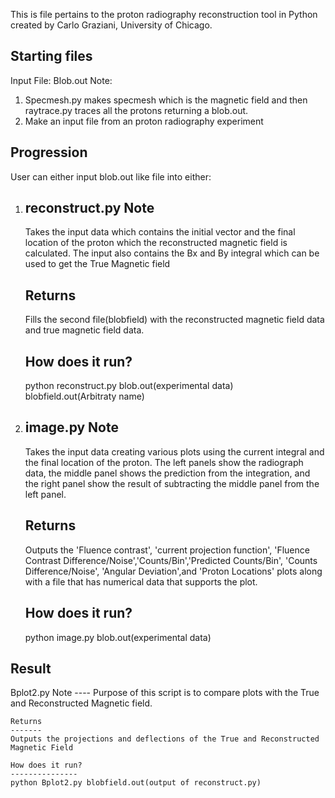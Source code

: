 This is file pertains to the proton radiography reconstruction tool in Python
created by Carlo Graziani, University of Chicago.

Starting files
--------------
Input File: Blob.out
Note:
  1. Specmesh.py makes specmesh which is the magnetic field and then raytrace.py
     traces all the protons returning a blob.out.
  2. Make an input file from an proton radiography experiment

Progression
-----------
User can either input blob.out like file into either:
  1. reconstruct.py
        Note
        ----
        Takes the input data which contains the initial vector and the final location
        of the proton which the reconstructed magnetic field is calculated. The input
        also contains the Bx and By integral which can be used to get the True Magnetic field

        Returns
        -------
        Fills the second file(blobfield) with the reconstructed magnetic field data and
        true magnetic field data.

        How does it run?
        ---------------
        python reconstruct.py blob.out(experimental data) blobfield.out(Arbitraty name)

  2. image.py
        Note
        ----
        Takes the input data creating various plots using the current integral and
        the final location of the proton. The left panels show the radiograph data,
        the middle panel shows the prediction from the integration, and the right
        panel show the result of subtracting the middle panel from the left panel.

        Returns
        -------
        Outputs the 'Fluence contrast', 'current projection function',
        'Fluence Contrast Difference/Noise','Counts/Bin','Predicted Counts/Bin',
        'Counts Difference/Noise',  'Angular Deviation',and 'Proton Locations' plots
        along with a file that has numerical data that supports the plot.


        How does it run?
        ---------------
        python image.py blob.out(experimental data)

Result
------
  Bplot2.py
    Note
    ----
    Purpose of this script is to compare plots with the True and Reconstructed
    Magnetic field.

    Returns
    -------
    Outputs the projections and deflections of the True and Reconstructed Magnetic Field

    How does it run?
    ---------------
    python Bplot2.py blobfield.out(output of reconstruct.py)
